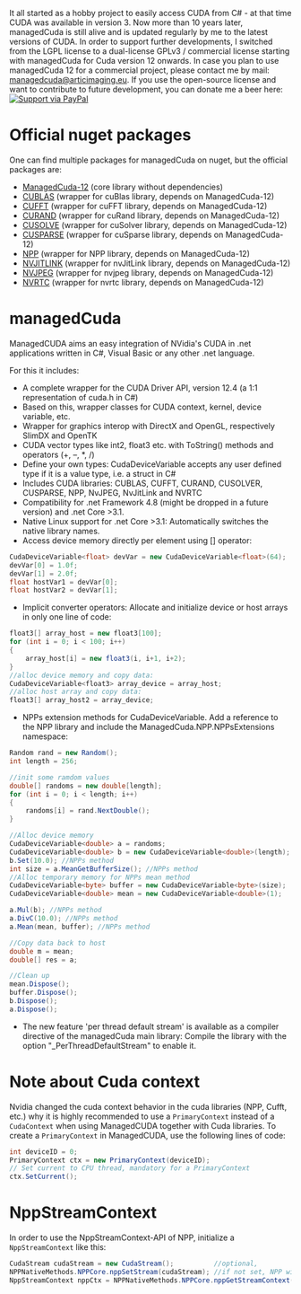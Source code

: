 It all started as a hobby project to easily access CUDA from C# - at that time CUDA was available in version 3. Now more than 10 years later, managedCuda is still alive and is updated regularly by me to the latest versions of CUDA. In order to support further developments, I switched from the LGPL license to a dual-license GPLv3 / commercial license starting with managedCuda for Cuda version 12 onwards. In case you plan to use managedCuda 12 for a commercial project, please contact me by mail: managedcuda@articimaging.eu. If you use the open-source license and want to contribute to future development, you can donate me a beer here: 
[![Support via PayPal](https://www.paypalobjects.com/en_GB/i/btn/btn_donate_SM.gif)](https://www.paypal.me/kunzmi/)

# Official nuget packages
One can find multiple packages for managedCuda on nuget, but the official packages are:
- [ManagedCuda-12](https://www.nuget.org/packages/ManagedCuda-12/) (core library without dependencies)
- [CUBLAS](https://www.nuget.org/packages/ManagedCuda-CUBLAS) (wrapper for cuBlas library, depends on ManagedCuda-12)
- [CUFFT](https://www.nuget.org/packages/ManagedCuda-CUFFT) (wrapper for cuFFT library, depends on ManagedCuda-12)
- [CURAND](https://www.nuget.org/packages/ManagedCuda-CURAND) (wrapper for cuRand library, depends on ManagedCuda-12)
- [CUSOLVE](https://www.nuget.org/packages/ManagedCuda-CUSOLVE) (wrapper for cuSolver library, depends on ManagedCuda-12)
- [CUSPARSE](https://www.nuget.org/packages/ManagedCuda-CUSPARSE) (wrapper for cuSparse library, depends on ManagedCuda-12)
- [NPP](https://www.nuget.org/packages/ManagedCuda-NPP) (wrapper for NPP library, depends on ManagedCuda-12)
- [NVJITLINK](https://www.nuget.org/packages/ManagedCuda-NVJITLINK) (wrapper for nvJitLink library, depends on ManagedCuda-12)
- [NVJPEG](https://www.nuget.org/packages/ManagedCuda-NVJPEG) (wrapper for nvjpeg library, depends on ManagedCuda-12)
- [NVRTC](https://www.nuget.org/packages/ManagedCuda-NVRTC) (wrapper for nvrtc library, depends on ManagedCuda-12)

# managedCuda
ManagedCUDA aims an easy integration of NVidia's CUDA in .net applications written in C#, Visual Basic or any other .net language.

For this it includes:
- A complete wrapper for the  CUDA Driver API, version 12.4 (a 1:1 representation of cuda.h in C#) 
- Based on this, wrapper classes for CUDA context, kernel, device variable, etc. 
- Wrapper for graphics interop with DirectX and OpenGL, respectively SlimDX and OpenTK 
- CUDA vector types like int2, float3 etc. with ToString() methods and operators (+, –, *, /) 
- Define your own types: CudaDeviceVariable accepts any user defined type if it is a value type, i.e. a struct in C# 
- Includes CUDA libraries: CUBLAS, CUFFT, CURAND, CUSOLVER, CUSPARSE, NPP, NvJPEG, NvJitLink and NVRTC
- Compatibility for .net Framework 4.8 (might be dropped in a future version) and .net Core >3.1.
- Native Linux support for .net Core >3.1: Automatically switches the native library names.
- Access device memory directly per element using [] operator:
```C#
CudaDeviceVariable<float> devVar = new CudaDeviceVariable<float>(64);
devVar[0] = 1.0f;
devVar[1] = 2.0f;
float hostVar1 = devVar[0];
float hostVar2 = devVar[1];
```
- Implicit converter operators: Allocate and initialize device or host arrays in only one line of code: 
```C#
float3[] array_host = new float3[100];
for (int i = 0; i < 100; i++)
{
	array_host[i] = new float3(i, i+1, i+2);
}
//alloc device memory and copy data:
CudaDeviceVariable<float3> array_device = array_host;
//alloc host array and copy data: 
float3[] array_host2 = array_device; 
```
- NPPs extension methods for CudaDeviceVariable. Add a reference to the NPP library and include the ManagedCuda.NPP.NPPsExtensions namespace: 
```C#
Random rand = new Random();
int length = 256;

//init some ramdom values
double[] randoms = new double[length];
for (int i = 0; i < length; i++)
{
	randoms[i] = rand.NextDouble();
}

//Alloc device memory
CudaDeviceVariable<double> a = randoms;
CudaDeviceVariable<double> b = new CudaDeviceVariable<double>(length);
b.Set(10.0); //NPPs method
int size = a.MeanGetBufferSize(); //NPPs method
//Alloc temporary memory for NPPs mean method
CudaDeviceVariable<byte> buffer = new CudaDeviceVariable<byte>(size);
CudaDeviceVariable<double> mean = new CudaDeviceVariable<double>(1);

a.Mul(b); //NPPs method
a.DivC(10.0); //NPPs method
a.Mean(mean, buffer); //NPPs method

//Copy data back to host
double m = mean;
double[] res = a;

//Clean up
mean.Dispose();
buffer.Dispose();
b.Dispose();
a.Dispose();
```

- The new feature 'per thread default stream' is available as a compiler directive of the managedCuda main library: Compile the library with the option "_PerThreadDefaultStream" to enable it.

# Note about Cuda context
Nvidia changed the cuda context behavior in the cuda libraries (NPP, Cufft, etc.) why it is highly recommended to use a ```PrimaryContext``` instead of a ```CudaContext``` when using ManagedCUDA together with Cuda libraries. To create a ```PrimaryContext``` in ManagedCUDA, use the following lines of code:
```C#
int deviceID = 0;
PrimaryContext ctx = new PrimaryContext(deviceID);
// Set current to CPU thread, mandatory for a PrimaryContext
ctx.SetCurrent();
```

# NppStreamContext
In order to use the NppStreamContext-API of NPP, initialize a ```NppStreamContext``` like this:
```C#
CudaStream cudaStream = new CudaStream();          //optional, 
NPPNativeMethods.NPPCore.nppSetStream(cudaStream); //if not set, NPP will work on the default null-stream
NppStreamContext nppCtx = NPPNativeMethods.NPPCore.nppGetStreamContext();
```